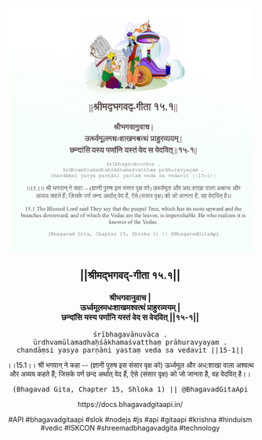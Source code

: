 <img src="../../asset/BG_15_1.png"/>
<center><h2>||श्रीमद्‍भगवद्‍-गीता १५.१||</h2>
<h3>श्रीभगवानुवाच |<br/>ऊर्ध्वमूलमधःशाखमश्वत्थं प्राहुरव्ययम् |<br/>छन्दांसि यस्य पर्णानि यस्तं वेद स वेदवित् ||१५-१||</h3>
<pre>śrībhagavānuvāca .<br/>ūrdhvamūlamadhaḥśākhamaśvatthaṃ prāhuravyayam .<br/>chandāṃsi yasya parṇāni yastaṃ veda sa vedavit ||15-1||</pre>
<p>।।15.1।। श्री भगवान् ने कहा -- (ज्ञानी पुरुष इस संसार वृक्ष को) ऊर्ध्वमूल और अध:शाखा वाला अश्वत्थ और अव्यय कहते हैं; जिसके पर्ण छन्द अर्थात् वेद हैं, ऐसे (संसार वृक्ष) को जो जानता है, वह वेदवित् है।।</p>
<pre>(Bhagavad Gita, Chapter 15, Shloka 1) || @BhagavadGitaApi</pre><p>https://docs.bhagavadgitaapi.in/</p><p>#API #bhagavadgitaapi #slok #nodejs #js #api #gitaapi #krishna #hinduism #vedic #ISKCON #shreemadbhagavadgita #technology</p></center>
